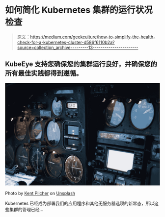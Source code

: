 # 如何简化 Kubernetes 集群的运行状况检查

> 原文：<https://medium.com/geekculture/how-to-simplify-the-health-check-for-a-kubernetes-cluster-d586f6110b2a?source=collection_archive---------13----------------------->

## KubeEye 支持您确保您的集群运行良好，并确保您的所有最佳实践都得到遵循。

![](img/45073e71ea03ae6545257dd17a09a9d1.png)

Photo by [Kent Pilcher](https://unsplash.com/@kent_pilcher?utm_source=medium&utm_medium=referral) on [Unsplash](https://unsplash.com?utm_source=medium&utm_medium=referral)

Kubernetes 已经成为部署我们的应用程序和其他无服务器选项的新常态，所以这些集群的管理已经…